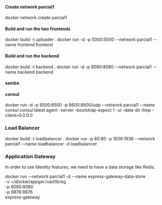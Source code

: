 #### Create network parcial1
docker network create parcial1
#### Build and run the two frontends
docker build -t uploader .
docker run -d -p 5000:5000 --network parcial1 --name frontend frontend
#### Build and run the backend
docker build -t backend .
docker run -d -p 8080:8080 --network parcial1 --name backend backend
#### samba

#### consul

docker run -d -p 8500:8500 -p 8600:8600/udp --network parcial1 --name consul consul:latest agent -server -bootstrap-expect 1 -ui -data-dir /tmp -client=0.0.0.0

### Load Balancer
docker build -t loadbalancer .
docker run -p 80:80
-p 1936:1936
--network parcial1
--name loadbalancer
-d
loadbalancer

### Application Gateway

In order to use Identity features, we need to have a data storage like Redis.

docker run --network parcial1 -d --name express-gateway-data-store \
                -v ~/docker/appgw:/var/lib/eg \
                -p 8080:8080 \
                -p 9876:9876 \
                express-gateway